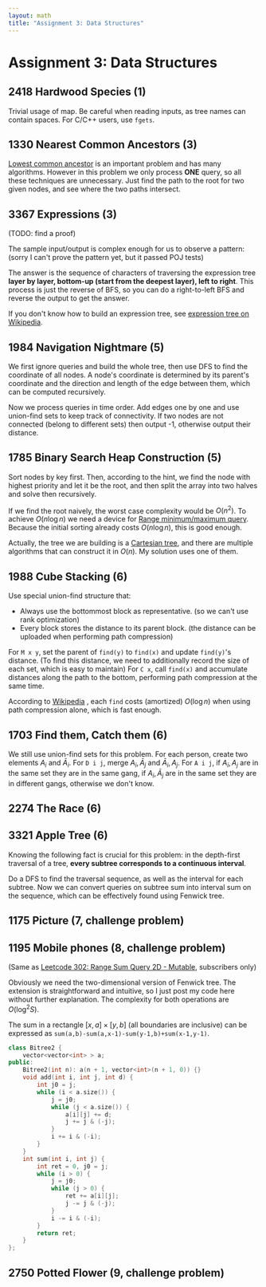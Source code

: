 ```yaml
---
layout: math
title: "Assignment 3: Data Structures"
---
```


# Assignment 3: Data Structures

## 2418 Hardwood Species (1) 

Trivial usage of map. Be careful when reading inputs, as tree names can contain spaces. For C/C++ users, use `fgets`.

## 1330 Nearest Common Ancestors (3)

[Lowest common ancestor](https://en.wikipedia.org/wiki/Lowest_common_ancestor) is an important problem and has many algorithms. However in this problem we only process **ONE** query, so all these techniques are unnecessary. Just find the path to the root for two given nodes, and see where the two paths intersect.

## 3367 Expressions (3) 

(TODO: find a proof)

The sample input/output is complex enough for us to observe a pattern: (sorry I can't prove the pattern yet, but it passed POJ tests)

The answer is the sequence of characters of traversing the expression tree **layer by layer, bottom-up (start from the deepest layer), left to right**. This process is just the reverse of BFS, so you can do a right-to-left BFS and reverse the output to get the answer.

If you don't know how to build an expression tree, see [expression tree on Wikipedia](https://en.wikipedia.org/wiki/Binary_expression_tree).

## 1984 Navigation Nightmare (5) 

We first ignore queries and build the whole tree, then use DFS to find the coordinate of all nodes. A node's coordinate is determined by its parent's coordinate and the direction and length of the edge between them, which can be computed recursively.

Now we process queries in time order. Add edges one by one and use union-find sets to keep track of connectivity. If two nodes are not connected (belong to different sets) then output -1, otherwise output their distance.

## 1785 Binary Search Heap Construction (5) 

Sort nodes by key first. Then, according to the hint, we find the node with highest priority and let it be the root, and then split the array into two halves and solve then recursively.

If we find the root naively, the worst case complexity would be $O(n^2)$. To achieve $O(n\log n)$ we need a device for [Range minimum/maximum query](https://en.wikipedia.org/wiki/Range_minimum_query). Because the initial sorting already costs $O(n\log n)$, this is good enough.

Actually, the tree we are building is a [Cartesian tree](https://en.wikipedia.org/wiki/Cartesian_tree), and there are multiple algorithms that can construct it in $O(n)$. My solution uses one of them.

## 1988 Cube Stacking (6)

Use special union-find structure that:

* Always use the bottommost block as representative. (so we can't use rank optimization)
* Every block stores the distance to its parent block. (the distance can be uploaded when performing path compression)

For `M x y`, set the parent of `find(y)` to `find(x)` and update `find(y)`'s distance. (To find this distance, we need to additionally record the size of each set, which is easy to maintain) For `C x`, call `find(x)` and accumulate distances along the path to the bottom, performing path compression at the same time.

According to [Wikipedia](https://en.wikipedia.org/wiki/Disjoint-set_data_structure) , each `find` costs (amortized) $O(\log n)$ when using path compression alone, which is fast enough.

## 1703 Find them, Catch them (6) 

We still use union-find sets for this problem. For each person, create two elements $A_i$ and $\bar{A}_i$. For `D i j`, merge $A_i, \bar{A}_j$ and $\bar{A}_i, A_j$. For `A i j`, if $A_i, A_j$ are in the same set they are in the same gang, if $A_i, \bar{A}_j$ are in the same set they are in different gangs, otherwise we don't know.

## 2274 The Race (6) 

## 3321 Apple Tree (6) 

Knowing the following fact is crucial for this problem: in the depth-first traversal of a tree, **every subtree corresponds to a continuous interval**.

Do a DFS to find the traversal sequence, as well as the interval for each subtree. Now we can convert queries on subtree sum into interval sum on the sequence, which can be effectively found using Fenwick tree.

## 1175 Picture (7, challenge problem) 

## 1195 Mobile phones (8, challenge problem)

(Same as [Leetcode 302: Range Sum Query 2D - Mutable](https://leetcode.com/problems/range-sum-query-2d-mutable), subscribers only)

Obviously we need the two-dimensional version of Fenwick tree. The extension is straightforward and intuitive, so I just post my code here without further explanation. The complexity for both operations are $O(\log^2S)$.

The sum in a rectangle $[x,a]\times[y,b]$ (all boundaries are inclusive) can be expressed as `sum(a,b)-sum(a,x-1)-sum(y-1,b)+sum(x-1,y-1)`.

```c++
class Bitree2 {
    vector<vector<int> > a;
public:
    Bitree2(int n): a(n + 1, vector<int>(n + 1, 0)) {}
    void add(int i, int j, int d) {
        int j0 = j;
        while (i < a.size()) {
            j = j0;
            while (j < a.size()) {
                a[i][j] += d;
                j += j & (-j);
            }
            i += i & (-i);
        }
    }    
    int sum(int i, int j) {
        int ret = 0, j0 = j;
        while (i > 0) {
            j = j0;
            while (j > 0) {
                ret += a[i][j];
                j -= j & (-j);
            }
            i -= i & (-i);
        }
        return ret;
    }
};
```

## 2750 Potted Flower (9, challenge problem) 